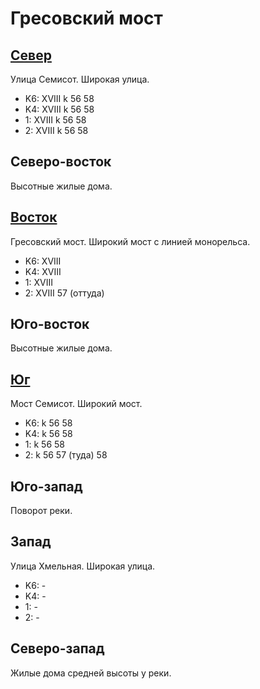 # Гресовский мост

## [Север](./10430060.md)

Улица Семисот.
Широкая улица.

* K6:   XVIII
        k
        56  58
* K4:   XVIII
        k
        56  58
* 1:    XVIII
        k
        56  58
* 2:    XVIII
        k
        56  58

## Северо-восток

Высотные жилые дома.

## [Восток](./10440052.md)

Гресовский мост.
Широкий мост с линией монорельса.

* K6:   XVIII
* K4:   XVIII
* 1:    XVIII
* 2:    XVIII
        57 (оттуда)

## Юго-восток

Высотные жилые дома.

## [Юг](./10430065.md)

Мост Семисот.
Широкий мост.

* K6:   k
        56  58
* K4:   k
        56  58
* 1:    k
        56  58
* 2:    k
        56  57 (туда)   58

## Юго-запад

Поворот реки.

## Запад

Улица Хмельная.
Широкая улица.

* K6:   -
* K4:   -
* 1:    -
* 2:    -

## Северо-запад

Жилые дома средней высоты у реки.
